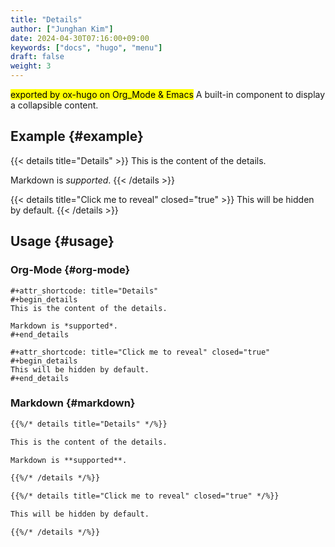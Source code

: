 ```yaml
---
title: "Details"
author: ["Junghan Kim"]
date: 2024-04-30T07:16:00+09:00
keywords: ["docs", "hugo", "menu"]
draft: false
weight: 3
---
```


<mark>exported by ox-hugo on Org_Mode &amp; Emacs</mark> A built-in component to display a collapsible content.

<!--more-->


## Example {#example}

{{< details title="Details" >}}
This is the content of the details.

Markdown is *supported*.
{{< /details >}}

{{< details title="Click me to reveal" closed="true" >}}
This will be hidden by default.
{{< /details >}}


## Usage {#usage}


### Org-Mode {#org-mode}

```text { linenos=false,filename="Org-Mode" }
#+attr_shortcode: title="Details"
#+begin_details
This is the content of the details.

Markdown is *supported*.
#+end_details
```

```text { linenos=false,filename="Org-Mode" }
#+attr_shortcode: title="Click me to reveal" closed="true"
#+begin_details
This will be hidden by default.
#+end_details
```


### Markdown {#markdown}

```markdown
{{%/* details title="Details" */%}}

This is the content of the details.

Markdown is **supported**.

{{%/* /details */%}}
```

```markdown
{{%/* details title="Click me to reveal" closed="true" */%}}

This will be hidden by default.

{{%/* /details */%}}
```
